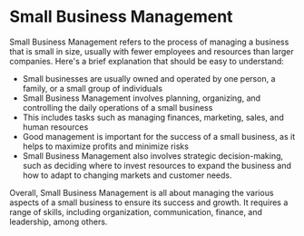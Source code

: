 # Small Business Management

Small Business Management refers to the process of managing a business that is small in size, usually with fewer employees and resources than larger companies. Here's a brief explanation that should be easy to understand:

* Small businesses are usually owned and operated by one person, a family, or a small group of individuals
* Small Business Management involves planning, organizing, and controlling the daily operations of a small business
* This includes tasks such as managing finances, marketing, sales, and human resources
* Good management is important for the success of a small business, as it helps to maximize profits and minimize risks
* Small Business Management also involves strategic decision-making, such as deciding where to invest resources to expand the business and how to adapt to changing markets and customer needs.

Overall, Small Business Management is all about managing the various aspects of a small business to ensure its success and growth. It requires a range of skills, including organization, communication, finance, and leadership, among others.
